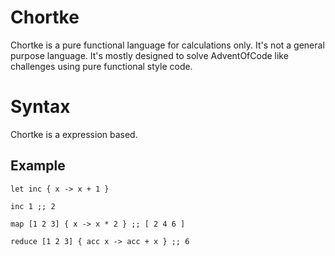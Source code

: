# Chortke
Chortke is a pure functional language for calculations only.
It's not a general purpose language.
It's mostly designed to solve AdventOfCode like challenges using pure functional style code.

# Syntax
Chortke is a expression based.

## Example
```
let inc { x -> x + 1 }

inc 1 ;; 2

map [1 2 3] { x -> x * 2 } ;; [ 2 4 6 ]

reduce [1 2 3] { acc x -> acc + x } ;; 6
